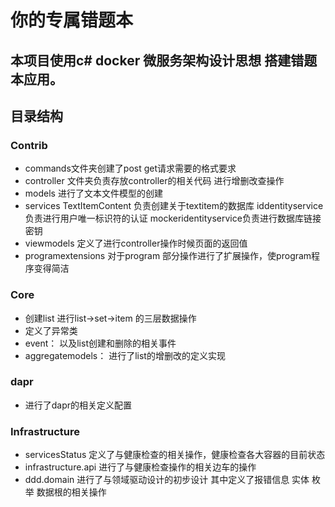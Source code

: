 # 你的专属错题本
## 本项目使用c# docker 微服务架构设计思想 搭建错题本应用。

## 目录结构
### Contrib
+ commands文件夹创建了post get请求需要的格式要求
+ controller 文件夹负责存放controller的相关代码 进行增删改查操作
+ models 进行了文本文件模型的创建
+ services TextItemContent 负责创建关于textitem的数据库 iddentityservice负责进行用户唯一标识符的认证 mockeridentityservice负责进行数据库链接密钥
+ viewmodels 定义了进行controller操作时候页面的返回值
+ programextensions 对于program 部分操作进行了扩展操作，使program程序变得简洁
### Core
+ 创建list 进行list->set->item 的三层数据操作
+ 定义了异常类
+ event： 以及list创建和删除的相关事件
+ aggregatemodels： 进行了list的增删改的定义实现
### dapr
+ 进行了dapr的相关定义配置
### Infrastructure
+ servicesStatus 定义了与健康检查的相关操作，健康检查各大容器的目前状态
+ infrastructure.api 进行了与健康检查操作的相关边车的操作
+ ddd.domain 进行了与领域驱动设计的初步设计 其中定义了报错信息  实体 枚举 数据根的相关操作

